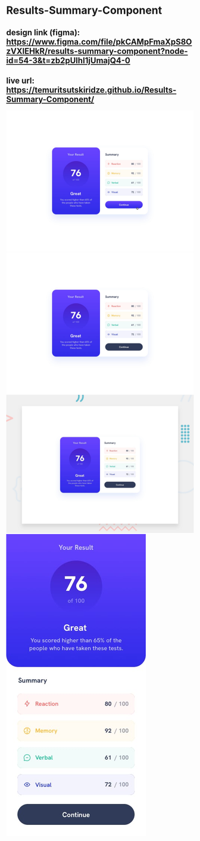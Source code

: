 # Results-Summary-Component

## design link (figma): https://www.figma.com/file/pkCAMpFmaXpS8OzVXlEHkR/results-summary-component?node-id=54-3&t=zb2pUlhI1jUmajQ4-0

## live url: https://temuritsutskiridze.github.io/Results-Summary-Component/

![Image 1](./design/active-states.jpg)
![Image 2](./design/desktop-design.jpg)
![Image 3](./design/desktop-preview.jpg)
![Image 4](./design/mobile-design.jpg)